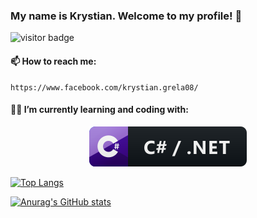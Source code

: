 ### My name is Krystian. Welcome to my profile! 👋

<!--
**GreysonKrystian/GreysonKrystian** is a ✨ _special_ ✨ repository because its `README.md` (this file) appears on your GitHub profile.

Here are some ideas to get you started:

- 🔭 I’m currently working on ...
- 🌱 I’m currently learning ...
- 👯 I’m looking to collaborate on ...
- 🤔 I’m looking for help with ...
- 💬 Ask me about ...
- 📫 How to reach me:
    https://www.facebook.com/krystian.grela08/
- ⚡ Fun fact: ...
-->

![visitor badge](https://visitor-badge.glitch.me/badge?page_id=greysonkrystian.greysonkrystian)

#### 📫 How to reach me:
    https://www.facebook.com/krystian.grela08/
    
#### 🌱🔭 I’m currently learning and coding with:
<p align="center">
   <a href="#">
    <img src="Icons/svg/dev/languages/csharp_dotnet.svg" alt="csharp_dotnet badge" style="vertical-align:top margin:6px 4px">
   </a>  
</p>

[![Top Langs](https://github-readme-stats.vercel.app/api/top-langs/?username=GreysonKrystian&exclude_repo=Solitaire)](https://github.com/anuraghazra/github-readme-stats)

[![Anurag's GitHub stats](https://github-readme-stats.vercel.app/api?username=GreysonKrystian)](https://github.com/anuraghazra/github-readme-stats)


